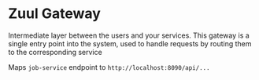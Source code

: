 # Zuul Gateway

Intermediate layer between the users and your services. This gateway is a single entry point into the system, used to handle requests by routing them to the corresponding service

Maps `job-service` endpoint to `http://localhost:8090/api/...`
